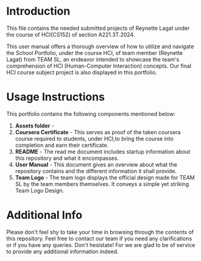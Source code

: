 # Introduction
This file contains the needed submitted projects of Reynette Lagat under the course of HCI(CS152) of section A221.3T.2024.

This user manual offers a thorough overview of how to utilize and navigate the School Portfolio, under the course HCI, of team member (Reynette Lagat) from TEAM SL, an endeavor intended to showcase the team's comprehension of HCI (Human-Computer Interaction) concepts. Our final HCI course subject project is also displayed in this portfolio.

# Usage Instructions
This portfolio contains the following components mentioned below:
1. **Assets folder** - 
2. **Coursera Certificate** - This serves as proof of the taken coursera course required to students, under HCI,to bring the course into completion and earn their certificate.
3. **README** - The read me document includes startup information about this repository and what it encompasses.
4. **User Manual** - This document gives an overview about what the repository contains and the different information it shall provide.
5. **Team Logo** - The team logo displays the official design made for TEAM SL by the team members themselves. It conveys a simple yet striking Team Logo Design. 

# Additional Info
Please don't feel shy to take your time in browsing through the contents of this repository. Feel free to contact our team if you need any clarifications or if you have any queries. Don't hesistate! For we are glad to be of service to provide any additional information indeed.
